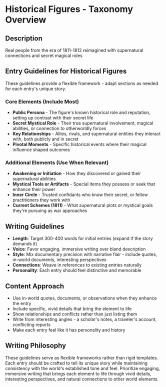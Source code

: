 # Historical Figures - Taxonomy Overview

## Description
Real people from the era of 1811-1812 reimagined with supernatural connections and secret magical roles

## Entry Guidelines for Historical Figures
These guidelines provide a flexible framework - adapt sections as needed for each entry's unique story.

### Core Elements (Include Most)
- **Public Persona** - The figure's known historical role and reputation, setting up contrast with their secret life
- **Secret Mystical Role** - Their true supernatural involvement, magical abilities, or connection to otherworldly forces
- **Key Relationships** - Allies, rivals, and supernatural entities they interact with, both publicly and in secret
- **Pivotal Moments** - Specific historical events where their magical influence shaped outcomes

### Additional Elements (Use When Relevant)
- **Awakening or Initiation** - How they discovered or gained their supernatural abilities
- **Mystical Tools or Artifacts** - Special items they possess or seek that enhance their power
- **Inner Circle** - Trusted confidants who know their secret, or fellow practitioners they work with
- **Current Schemes (1811)** - What supernatural plots or mystical goals they're pursuing as war approaches

## Writing Guidelines
- **Length**: Target 300-400 words for initial entries (expand if the story demands it)
- **Voice**: Favor engaging, immersive writing over bland description
- **Style**: Mix documentary precision with narrative flair - include quotes, in-world documents, interesting perspectives
- **Connections**: Weave in references to existing entries naturally
- **Personality**: Each entry should feel distinctive and memorable

## Content Approach
- Use in-world quotes, documents, or observations when they enhance the entry
- Include specific, vivid details that bring the element to life
- Show relationships and conflicts rather than just listing them
- Write from interesting angles - a scholar's notes, a traveler's account, conflicting reports
- Make each entry feel like it has personality and history

## Writing Philosophy
These guidelines serve as flexible frameworks rather than rigid templates. Each entry should be crafted to tell its unique story while maintaining consistency with the world's established tone and feel. Prioritize engaging, immersive writing that brings each element to life through vivid details, interesting perspectives, and natural connections to other world elements.
